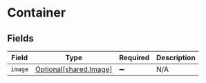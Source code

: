 # Container


## Fields

| Field                                                  | Type                                                   | Required                                               | Description                                            |
| ------------------------------------------------------ | ------------------------------------------------------ | ------------------------------------------------------ | ------------------------------------------------------ |
| `image`                                                | [Optional[shared.Image]](../../models/shared/image.md) | :heavy_minus_sign:                                     | N/A                                                    |